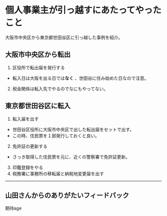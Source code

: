 # 個人事業主が引っ越すにあたってやったこと

大阪市中央区から東京都世田谷区に引っ越した事例を紹介。

## 大阪市中央区から転出

1. 区役所で転出届を発行する
 - 転入日は大阪を出る日では**なく** 、世田谷に住み始めた日なので注意。
2. 税金関係は転入先でやるのでなにもやってない。

## 東京都世田谷区に転入
1. 転入届を出す
 - 世田谷区役所に大阪市中央区で出した転出届をセットで出す。
 - この時、住民票を１部発行しておくと良い。
2. 免許証の更新する
 - さっき取得した住民票を元に、近くの警察署で免許証更新。
3. 印鑑登録をやる
4. 税務署に事務所の移転届と納税地変更届を出す

----

## 山田さんからのありがたいフィードバック

期待age

